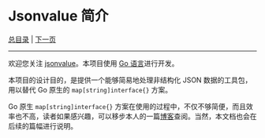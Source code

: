 # Jsonvalue 简介

[总目录](./README.md) | [下一页](./02_quick_start.md)

---

欢迎您关注 [jsonvalue](https://github.com/Andrew-M-C/go.jsonvalue)。本项目使用 [Go 语言](https://golang.org/)进行开发。

本项目的设计目的，是提供一个能够简易地处理非结构化 JSON 数据的工具包，用以替代 Go 原生的 `map[string]interface{}` 方案。

Go 原生 `map[string]interface{}` 方案在使用的过程中，不仅不够简便，而且效率也不高，读者如果感兴趣，可以移步本人的一篇[博客](https://cloud.tencent.com/developer/article/1676060)查阅。当然，本文档也会在后续的篇幅进行说明。


